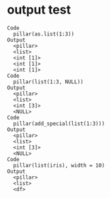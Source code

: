 # output test

    Code
      pillar(as.list(1:3))
    Output
      <pillar>
      <list>   
      <int [1]>
      <int [1]>
      <int [1]>
    Code
      pillar(list(1:3, NULL))
    Output
      <pillar>
      <list>   
      <int [3]>
      <NULL>   
    Code
      pillar(add_special(list(1:3)))
    Output
      <pillar>
      <list>   
      <int [3]>
      <NULL>   
    Code
      pillar(list(iris), width = 10)
    Output
      <pillar>
      <list>
      <df>  

